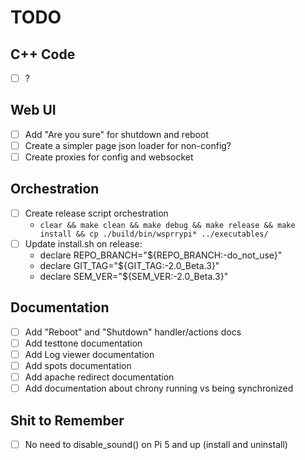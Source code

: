 # TODO

## C++ Code

- [ ] ?

## Web UI

- [ ] Add "Are you sure" for shutdown and reboot
- [ ] Create a simpler page json loader for non-config?
- [ ] Create proxies for config and websocket

## Orchestration

- [ ] Create release script orchestration
  - `clear && make clean && make debug && make release && make install && cp ./build/bin/wsprrypi* ../executables/`
- [ ] Update install.sh on release:
  - declare REPO_BRANCH="${REPO_BRANCH:-do_not_use}"
  - declare GIT_TAG="${GIT_TAG:-2.0_Beta.3}"
  - declare SEM_VER="${SEM_VER:-2.0_Beta.3}"

## Documentation

- [ ] Add "Reboot" and "Shutdown" handler/actions docs
- [ ] Add testtone documentation
- [ ] Add Log viewer documentation
- [ ] Add spots documentation
- [ ] Add apache redirect documentation
- [ ] Add documentation about chrony running vs being synchronized

## Shit to Remember

- [ ] No need to disable_sound() on Pi 5 and up (install and uninstall)
